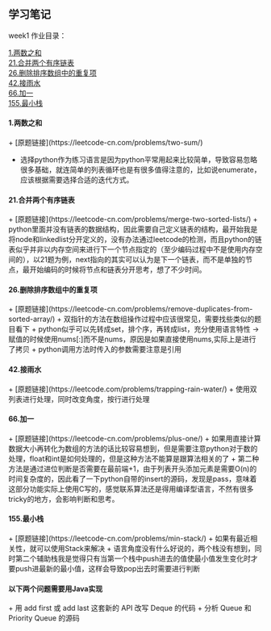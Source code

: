 ## 学习笔记
week1 作业目录：

[1.两数之和](#1)     
[21.合并两个有序链表](#21)   
[26.删除排序数组中的重复项](#26)   
[42.接雨水](#42)   
[66.加一](#66)   
[155.最小栈](#155)

<h4 id='1'>1.两数之和</h4>
 + [原题链接](https://leetcode-cn.com/problems/two-sum/)       
 
 + 选择python作为练习语言是因为python平常用起来比较简单，导致容易忽略很多基础，就连简单的列表循环也是有很多值得注意的，比如说enumerate，应该根据需要选择合适的迭代方式。

<h4 id='21'>21.合并两个有序链表</h4>
 + [原题链接](https://leetcode-cn.com/problems/merge-two-sorted-lists/)         
 + python里面并没有链表的数据结构，因此需要自己定义链表的结构，最开始我是将node和linkedlist分开定义的，没有办法通过leetcode的检测，而且python的链表似乎并非以内存空间来进行下一个节点指定的（至少编码过程中不是使用内存空间的），以21题为例，next指向的其实可以认为是下一个链表，而不是单独的节点，最开始编码的时候将节点和链表分开思考，想了不少时间。
 
<h4 id='26'>26.删除排序数组中的重复项</h4>
 + [原题链接](https://leetcode-cn.com/problems/remove-duplicates-from-sorted-array/)     
 + 双指针的方法在数组操作过程中应该很常见，需要找些类似的题目看下
 + python似乎可以先转成set，排个序，再转成list，充分使用语言特性 -> 赋值的时候使用nums[:]而不是nums，原因是如果直接使用nums,实际上是进行了拷贝 
 + python调用方法时传入的参数需要注意是引用
 
 <h4 id='42'>42.接雨水</h4>
 + [原题链接](https://leetcode.com/problems/trapping-rain-water/)        
 + 使用双列表进行处理，同时改变角度，按行进行处理
 
 <h4 id="66">66.加一</h4>
 + [原题链接](https://leetcode-cn.com/problems/plus-one/)            
 + 如果用直接计算数据大小再转化为数组的方法的话比较容易想到，但是需要注意python对于数的处理，float和int是如何处理的，但是这种方法不能算是跟算法相关的了
 + 第二种方法是通过进位判断是否需要在最前端+1，由于列表开头添加元素是需要O(n)的时间复杂度的，因此看了一下python自带的insert的源码，发现是pass，意味着这部分功能实际上使用C写的，感觉联系算法还是得用编译型语言，不然有很多tricky的地方，会影响判断和思考。
 
 <h4 id="155">155.最小栈</h4>
 + [原题链接](https://leetcode-cn.com/problems/min-stack/)        
 + 如果有最近相关性，就可以使用Stack来解决
 + 语言角度没有什么好说的，两个栈没有想到，同时第二个辅助栈我是觉得只有当第一个栈中push进去的值使最小值发生变化时才要push进最新的最小值，这样会导致pop出去时需要进行判断
 
 <h4>以下两个问题需要用Java实现</h4>
 + 用 add first 或 add last 这套新的 API 改写 Deque 的代码
 + 分析 Queue 和 Priority Queue 的源码
